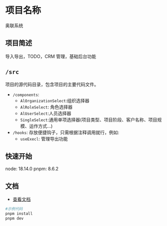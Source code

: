 # 项目名称

奥联系统

## 项目简述

导入导出，TODO，CRM 管理，基础后台功能

## `/src`

项目的源代码目录，包含项目的主要代码文件。

- `/components`:
  - `AlOrganizationSelect`:组织选择器
  - `AlRoleSelect`: 角色选择器
  - `AlUserSelect`:人员选择器
  - `SingleSelect`:通用单项选择器(项目类型、项目阶段、客户名称、项目规模、运作方式...)
- `/hooks`: 存放便捷钩子，只需根据注释调用就行，例如:
  - `useExecl`: 管理导出功能

## 快速开始

node: 18.14.0
pnpm: 8.6.2

## 文档

- [查看文档](https://yiming_chang.gitee.io/pure-admin-doc)

```bash
#示例代码
pnpm install
pnpm dev
```
